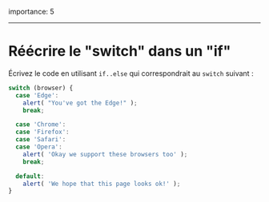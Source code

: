  importance: 5

---

# Réécrire le "switch" dans un "if"

Écrivez le code en utilisant `if..else` qui correspondrait au `switch` suivant :

```js
switch (browser) {
  case 'Edge':
    alert( "You've got the Edge!" );
    break;

  case 'Chrome':
  case 'Firefox':
  case 'Safari':
  case 'Opera':
    alert( 'Okay we support these browsers too' );
    break;

  default:
    alert( 'We hope that this page looks ok!' );
}
```

